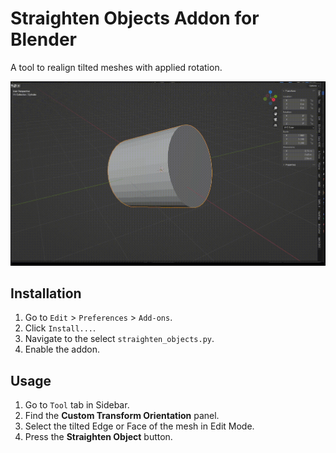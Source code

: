 # Straighten Objects Addon for Blender

A tool to realign tilted meshes with applied rotation.

![Demo](demo.gif)

## Installation

1. Go to `Edit` > `Preferences` > `Add-ons`.
1. Click `Install...`.
1. Navigate to the select `straighten_objects.py`.
1. Enable the addon.

## Usage

1. Go to `Tool` tab in Sidebar.
1. Find the **Custom Transform Orientation** panel.
1. Select the tilted Edge or Face of the mesh in Edit Mode.
1. Press the **Straighten Object** button.


